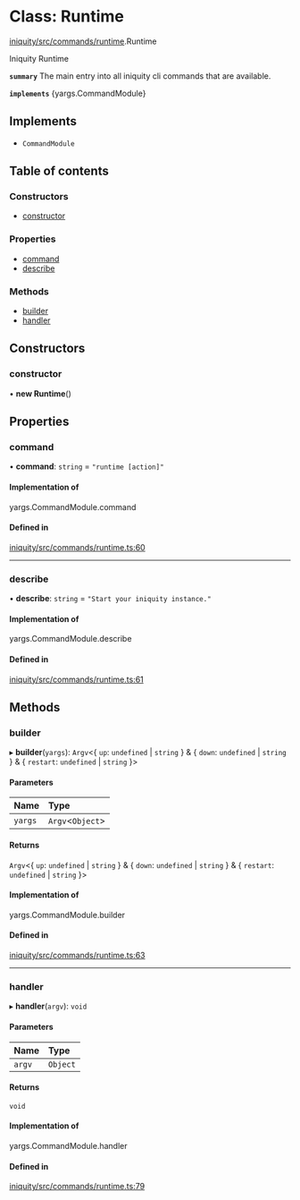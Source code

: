 # Class: Runtime

[iniquity/src/commands/runtime](../modules/iniquity_src_commands_runtime.md).Runtime

Iniquity Runtime

**`summary`** The main entry into all iniquity cli commands that are available.

**`implements`** {yargs.CommandModule}

## Implements

- `CommandModule`

## Table of contents

### Constructors

- [constructor](iniquity_src_commands_runtime.Runtime.md#constructor)

### Properties

- [command](iniquity_src_commands_runtime.Runtime.md#command)
- [describe](iniquity_src_commands_runtime.Runtime.md#describe)

### Methods

- [builder](iniquity_src_commands_runtime.Runtime.md#builder)
- [handler](iniquity_src_commands_runtime.Runtime.md#handler)

## Constructors

### constructor

• **new Runtime**()

## Properties

### command

• **command**: `string` = `"runtime [action]"`

#### Implementation of

yargs.CommandModule.command

#### Defined in

[iniquity/src/commands/runtime.ts:60](https://github.com/iniquitybbs/iniquity/blob/d7c93a1/packages/iniquity/src/commands/runtime.ts#L60)

___

### describe

• **describe**: `string` = `"Start your iniquity instance."`

#### Implementation of

yargs.CommandModule.describe

#### Defined in

[iniquity/src/commands/runtime.ts:61](https://github.com/iniquitybbs/iniquity/blob/d7c93a1/packages/iniquity/src/commands/runtime.ts#L61)

## Methods

### builder

▸ **builder**(`yargs`): `Argv`<{ `up`: `undefined` \| `string`  } & { `down`: `undefined` \| `string`  } & { `restart`: `undefined` \| `string`  }\>

#### Parameters

| Name | Type |
| :------ | :------ |
| `yargs` | `Argv`<`Object`\> |

#### Returns

`Argv`<{ `up`: `undefined` \| `string`  } & { `down`: `undefined` \| `string`  } & { `restart`: `undefined` \| `string`  }\>

#### Implementation of

yargs.CommandModule.builder

#### Defined in

[iniquity/src/commands/runtime.ts:63](https://github.com/iniquitybbs/iniquity/blob/d7c93a1/packages/iniquity/src/commands/runtime.ts#L63)

___

### handler

▸ **handler**(`argv`): `void`

#### Parameters

| Name | Type |
| :------ | :------ |
| `argv` | `Object` |

#### Returns

`void`

#### Implementation of

yargs.CommandModule.handler

#### Defined in

[iniquity/src/commands/runtime.ts:79](https://github.com/iniquitybbs/iniquity/blob/d7c93a1/packages/iniquity/src/commands/runtime.ts#L79)
